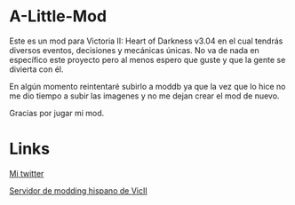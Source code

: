 # A-Little-Mod

Este es un mod para Victoria II: Heart of Darkness v3.04 en el cual tendrás diversos eventos, decisiones y mecánicas únicas. No va de nada en específico este proyecto pero al menos espero que guste y que la gente se divierta con él.

En algún momento reintentaré subirlo a moddb ya que la vez que lo hice no me dio tiempo a subir las imagenes y no me dejan crear el mod de nuevo.

Gracias por jugar mi mod.

# Links

[Mi twitter](https://twitter.com/DGamers64)

[Servidor de modding hispano de VicII](https://discord.gg/gAhqyXk8uq)
